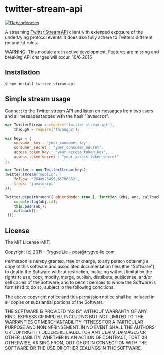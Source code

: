 # twitter-stream-api

[![Dependencies](https://img.shields.io/david/trygve-lie/twitter-stream-api.svg?style=flat-square)](https://david-dm.org/trygve-lie/twitter-stream-api)

A streaming [Twitter Stream API](https://dev.twitter.com/streaming/overview) 
client with extended exposure of the underlaying protocol events. It does also 
fully adhere to Twitters different reconnect rules.

WARNING: This module are in active development. Features are missing and 
breaking API changes will occur. 10/6-2015



## Installation

```bash
$ npm install twitter-stream-api
```


## Simple stream usage

Connect to the Twitter stream API and listen on messages from two users and all
messages tagged with the hash "javascript".

```js
var TwitterStream = require('twitter-stream-api'),
    through = require('through2');

var keys = {
    consumer_key : "your_consumer_key",
    consumer_secret : "your_consumer_secret",
    access_token_key : "your_access_token_key",
    access_token_secret : "your_access_token_secret"
};

var Twitter = new TwitterStream(keys);
Twitter.stream('public', {
    follow: '2840926455,65706552',
    track: 'javascript'
});

Twitter.pipe(through({ objectMode: true }, function (obj, enc, callback) {
    console.log(obj.id);
    this.push(obj);
    callback();
 }));
```



## License 

The MIT License (MIT)

Copyright (c) 2015 - Trygve Lie - post@trygve-lie.com

Permission is hereby granted, free of charge, to any person obtaining a copy
of this software and associated documentation files (the "Software"), to deal
in the Software without restriction, including without limitation the rights
to use, copy, modify, merge, publish, distribute, sublicense, and/or sell
copies of the Software, and to permit persons to whom the Software is
furnished to do so, subject to the following conditions:

The above copyright notice and this permission notice shall be included in
all copies or substantial portions of the Software.

THE SOFTWARE IS PROVIDED "AS IS", WITHOUT WARRANTY OF ANY KIND, EXPRESS OR
IMPLIED, INCLUDING BUT NOT LIMITED TO THE WARRANTIES OF MERCHANTABILITY,
FITNESS FOR A PARTICULAR PURPOSE AND NONINFRINGEMENT. IN NO EVENT SHALL THE
AUTHORS OR COPYRIGHT HOLDERS BE LIABLE FOR ANY CLAIM, DAMAGES OR OTHER
LIABILITY, WHETHER IN AN ACTION OF CONTRACT, TORT OR OTHERWISE, ARISING FROM,
OUT OF OR IN CONNECTION WITH THE SOFTWARE OR THE USE OR OTHER DEALINGS IN
THE SOFTWARE.

